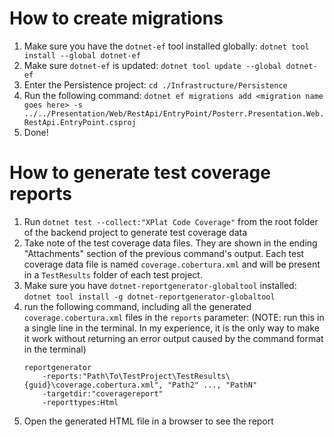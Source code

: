 # How to create migrations

1. Make sure you have the `dotnet-ef` tool installed globally: `dotnet tool install --global dotnet-ef`
2. Make sure `dotnet-ef` is updated: `dotnet tool update --global dotnet-ef`
3. Enter the Persistence project: `cd ./Infrastructure/Persistence`
4. Run the following command: `dotnet ef migrations add <migration name goes here> -s ../../Presentation/Web/RestApi/EntryPoint/Posterr.Presentation.Web.RestApi.EntryPoint.csproj`
5. Done!

# How to generate test coverage reports

1. Run `dotnet test --collect:"XPlat Code Coverage"` from the root folder of the backend project to generate test coverage data
2. Take note of the test coverage data files. They are shown in the ending "Attachments" section of the previous command's output. Each test coverage data file is named `coverage.cobertura.xml` and will be present in a `TestResults` folder of each test project.
3. Make sure you have `dotnet-reportgenerator-globaltool` installed: `dotnet tool install -g dotnet-reportgenerator-globaltool`
4. run the following command, including all the generated `coverage.cobertura.xml` files in the `reports` parameter: (NOTE: run this in a single line in the terminal. In my experience, it is the only way to make it work without returning an error output caused by the command format in the terminal)
   ```
   reportgenerator
       -reports:"Path\To\TestProject\TestResults\{guid}\coverage.cobertura.xml", "Path2" ..., "PathN"
       -targetdir:"coveragereport"
       -reporttypes:Html
   ```
5. Open the generated HTML file in a browser to see the report
